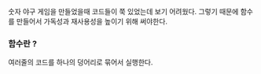  숫자 야구 게임을 만들었을때 코드들이 쭉 있었는데 보기 어려웠다. 그렇기 때문에 함수를 만들어서 가독성과 재사용성을 높이기 위해 써야한다.

### 함수란 ?
여러줄의 코드를 하나의 덩어리로 묶어서 실행한다.
